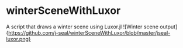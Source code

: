 # winterSceneWithLuxor
A script that draws a winter scene using Luxor.jl
![Winter scene output]{https://github.com/j-seal/winterSceneWithLuxor/blob/master/jseal-luxor.png}
